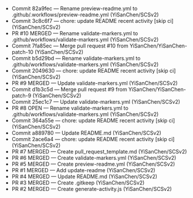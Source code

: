 - Commit 82a9fec — Rename preview-readme.yml to .github/.workflows/preview-readme.yml (YiSanChen/SCSv2)
- Commit 3c8c6f7 — chore: update README recent activity [skip ci] (YiSanChen/SCSv2)
- PR #10 MERGED — Rename validate-markers.yml to .github/workflows/validate-markers.yml (YiSanChen/SCSv2)
- Commit 7fa85ec — Merge pull request #10 from YiSanChen/YiSanChen-patch-10 (YiSanChen/SCSv2)
- Commit b5d29bd — Rename validate-markers.yml to .github/workflows/validate-markers.yml (YiSanChen/SCSv2)
- Commit 2049630 — chore: update README recent activity [skip ci] (YiSanChen/SCSv2)
- PR #9 MERGED — Update validate-markers.yml (YiSanChen/SCSv2)
- Commit d1b3c5d — Merge pull request #9 from YiSanChen/YiSanChen-patch-9 (YiSanChen/SCSv2)
- Commit 25ec1c7 — Update validate-markers.yml (YiSanChen/SCSv2)
- PR #8 OPEN — Rename validate-markers.yml to .github/workflows/validate-markers.yml (YiSanChen/SCSv2)
- Commit 364a55e — chore: update README recent activity [skip ci] (YiSanChen/SCSv2)
- Commit a889780 — Update README.md (YiSanChen/SCSv2)
- Commit 2ace6a4 — chore: update README recent activity [skip ci] (YiSanChen/SCSv2)
- PR #7 MERGED — Create pull_request_template.md (YiSanChen/SCSv2)
- PR #6 MERGED — Create validate-markers.yml (YiSanChen/SCSv2)
- PR #5 MERGED — Create preview-readme.yml (YiSanChen/SCSv2)
- PR #1 MERGED — Add update-readme (YiSanChen/SCSv2)
- PR #4 MERGED — Update README.md (YiSanChen/SCSv2)
- PR #3 MERGED — Create .gitkeep (YiSanChen/SCSv2)
- PR #2 MERGED — Create generate-activity.js (YiSanChen/SCSv2)